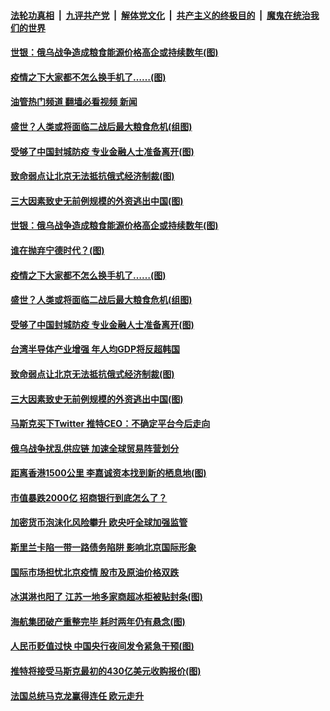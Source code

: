 ####  [法轮功真相](../../../../basic/blob/master/README.md?t=04272301) &nbsp;|&nbsp; [九评共产党](../../../../9ping.md/blob/master/README.md?t=04272301) &nbsp;|&nbsp; [解体党文化](../../../../jtdwh.md/blob/master/README.md?t=04272301)  &nbsp;|&nbsp; [共产主义的终极目的](../../../../gczydzjmd.md/blob/master/README.md?t=04272301) &nbsp;|&nbsp; [魔鬼在统治我们的世界](../../../../mgztzwmdsj.md/blob/master/README.md?t=04272301) 

#### [世银：俄乌战争造成粮食能源价格高企或持续数年(图)](../pages/p5/1004767.md?t=04272301) 

#### [疫情之下大家都不怎么换手机了……(图)](../pages/p5/1004744.md?t=04272301) 

#### [油管热门频道 翻墙必看视频 新闻](http://78.141.244.201:81/youtube.html?04272301)

#### [盛世？人类或将面临二战后最大粮食危机(组图)](../pages/p5/1004740.md?t=04272301) 

#### [受够了中国封城防疫 专业金融人士准备离开(图)](../pages/p5/1004721.md?t=04272301) 

#### [致命弱点让北京无法抵抗俄式经济制裁(图)](../pages/p5/1004708.md?t=04272301) 

#### [三大因素致史无前例规模的外资逃出中国(图)](../pages/p5/1004694.md?t=04272301) 

#### [世银：俄乌战争造成粮食能源价格高企或持续数年(图)](../pages/p5/1004767.md?t=04272301) 

#### [谁在抛弃宁德时代？(图)](../pages/p5/1004745.md?t=04272301) 

#### [疫情之下大家都不怎么换手机了……(图)](../pages/p5/1004744.md?t=04272301) 

#### [盛世？人类或将面临二战后最大粮食危机(组图)](../pages/p5/1004740.md?t=04272301) 

#### [受够了中国封城防疫 专业金融人士准备离开(图)](../pages/p5/1004721.md?t=04272301) 

#### [台湾半导体产业增强 年人均GDP将反超韩国](../pages/p5/1004712.md?t=04272301) 

#### [致命弱点让北京无法抵抗俄式经济制裁(图)](../pages/p5/1004708.md?t=04272301) 

#### [三大因素致史无前例规模的外资逃出中国(图)](../pages/p5/1004694.md?t=04272301) 

#### [马斯克买下Twitter 推特CEO：不确定平台今后走向](../pages/p5/1004689.md?t=04272301) 

#### [俄乌战争扰乱供应链 加速全球贸易阵营划分](../pages/p5/1004687.md?t=04272301) 

#### [距离香港1500公里 李嘉诚资本找到新的栖息地(图)](../pages/p5/1004685.md?t=04272301) 

#### [市值暴跌2000亿 招商银行到底怎么了？](../pages/p5/1004683.md?t=04272301) 

#### [加密货币泡沫化风险攀升 欧央吁全球加强监管](../pages/p5/1004645.md?t=04272301) 

#### [斯里兰卡陷一带一路债务陷阱 影响北京国际形象](../pages/p5/1004640.md?t=04272301) 

#### [国际市场担忧北京疫情 股市及原油价格双跌](../pages/p5/1004638.md?t=04272301) 

#### [冰淇淋也阳了 江苏一地多家商超冰柜被贴封条(图)](../pages/p5/1004628.md?t=04272301) 

#### [海航集团破产重整完毕 耗时两年仍有悬念(图)](../pages/p5/1004590.md?t=04272301) 

#### [人民币贬值过快 中国央行夜间发令紧急干预(图)](../pages/p5/1004575.md?t=04272301) 

#### [推特将接受马斯克最初的430亿美元收购报价(图)](../pages/p5/1004568.md?t=04272301) 

#### [法国总统马克龙赢得连任 欧元走升](../pages/p5/1004560.md?t=04272301) 

<img src='http://gfw-breaker.win/goodnews/indexes/p5.md' width='0px' height='0px'/>
